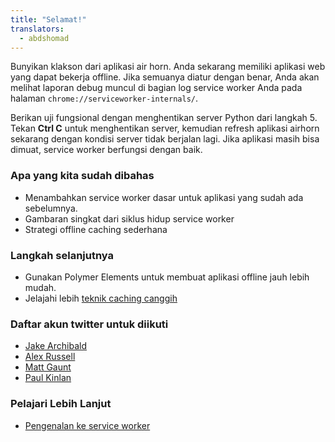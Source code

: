 ```yaml
---
title: "Selamat!"
translators:
  - abdshomad
---
```


Bunyikan klakson dari aplikasi air horn. Anda sekarang memiliki aplikasi web yang dapat bekerja
offline. Jika semuanya diatur dengan benar, Anda akan melihat laporan debug
muncul di bagian log service worker Anda pada halaman
`chrome://serviceworker-internals/`.

Berikan uji fungsional dengan menghentikan server Python dari langkah 5. Tekan **Ctrl C**
untuk menghentikan server, kemudian refresh aplikasi airhorn sekarang dengan kondisi server tidak
berjalan lagi. Jika aplikasi masih bisa dimuat, service worker berfungsi dengan baik.

### Apa yang kita sudah dibahas

* Menambahkan service worker dasar untuk aplikasi yang sudah ada sebelumnya.
* Gambaran singkat dari siklus hidup service worker
* Strategi offline caching sederhana

### Langkah selanjutnya

* Gunakan Polymer Elements untuk membuat aplikasi offline jauh lebih mudah.
* Jelajahi lebih [teknik caching canggih](https://jakearchibald.com/2014/offline-cookbook/)

### Daftar akun twitter untuk diikuti

* [Jake Archibald](https://twitter.com/jaffathecake)
* [Alex Russell](https://twitter.com/slightlylate)
* [Matt Gaunt](https://twitter.com/gauntface) 
* [Paul Kinlan](https://twitter.com/Paul_Kinlan)

### Pelajari Lebih Lanjut

* [Pengenalan ke service worker](http://www.html5rocks.com/en/tutorials/service-worker/introduction/)
  

